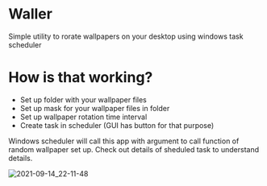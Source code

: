 # Waller
Simple utility to rorate wallpapers on your desktop using windows task scheduler

# How is that working?
- Set up folder with your wallpaper files
- Set up mask for your wallpaper files in folder
- Set up wallpaper rotation time interval
- Create task in scheduler (GUI has button for that purpose)

Windows scheduler will call this app with argument to call function of random wallpaper set up. 
Check out details of sheduled task to understand details.

![2021-09-14_22-11-48](https://user-images.githubusercontent.com/612918/133327076-1d325de0-9420-44dc-b186-424048b6f7f9.png)

